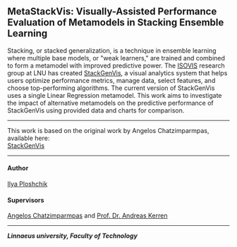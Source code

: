 ## MetaStackVis: Visually-Assisted Performance Evaluation of Metamodels in Stacking Ensemble Learning 

Stacking, or stacked generalization, is a technique in ensemble learning where multiple base models, or "weak learners," are trained and combined to form a metamodel with improved predictive power. The [ISOVIS](https://cs.lnu.se/isovis/) research group at LNU has created [StackGenVis](https://github.com/angeloschatzimparmpas/StackGenVis), a visual analytics system that helps users optimize performance metrics, manage data, select features, and choose top-performing algorithms. The current version of StackGenVis uses a single Linear Regression metamodel. This work aims to investigate the impact of alternative metamodels on the predictive performance of StackGenVis using provided data and charts for comparison. </br>

---
This work is based on the original work by Angelos Chatzimparmpas, available here: </br>
[StackGenVis](https://github.com/angeloschatzimparmpas/StackGenVis)

---
#### Author
[Ilya Ploshchik](https://www.linkedin.com/in/ilyaploshchik/)
#### Supervisors
[Angelos Chatzimparmpas](https://lnu.se/en/staff/angelos.chatzimparmpas/) and [Prof. Dr. Andreas Kerren](https://lnu.se/en/staff/andreas.kerren/) 

---
***Linnaeus university, Faculty of Technology***

